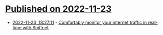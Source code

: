 # [Published on 2022-11-23](index.md)

* [2022-11-23, 18:27:11](https://lobste.rs/s/osrzgt/comfortably_monitor_your_internet) - [Comfortably monitor your internet traffic in real-time with Sniffnet](https://github.com/GyulyVGC/sniffnet)
